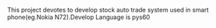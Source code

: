 This project devotes to develop stock auto trade system used in smart phone(eg.Nokia N72).Develop Language is pys60